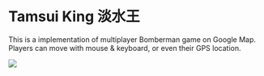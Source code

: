 # Tamsui King 淡水王

This is a implementation of multiplayer Bomberman game on Google Map. Players can move with mouse & keyboard, or even their GPS location.

![](https://i.imgur.com/YjLGONN.jpg)

